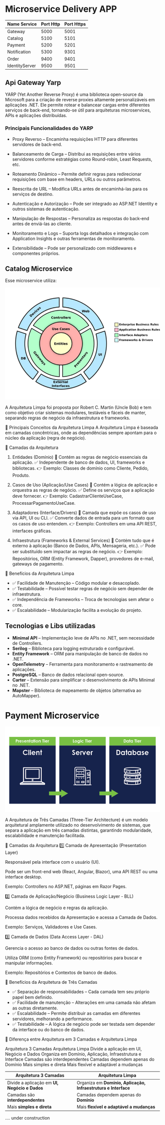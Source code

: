 # Microservice Delivery APP

| Name Service | Port Http | Port Https |
| ------------ | ---------| ----- |
| Gateway | 5000 | 5001
| Catalog | 5100 | 5101 |
| Payment | 5200|5201 |
| Notification | 5300 | 9301 |
| Order | 9400 | 9401 |
| IdentityServer | 9500| 9501 |


## Api Gateway Yarp
YARP (Yet Another Reverse Proxy) é uma biblioteca open-source da Microsoft para a criação de reverse proxies altamente personalizáveis em aplicações .NET. Ele permite rotear e balancear cargas entre diferentes serviços de back-end, tornando-se útil para arquiteturas microservices, APIs e aplicações distribuídas.

### Principais Funcionalidades do YARP

* Proxy Reverso – Encaminha requisições HTTP para diferentes servidores de back-end.

* Balanceamento de Carga – Distribui as requisições entre vários servidores conforme estratégias como Round-robin, Least Requests, etc.

* Roteamento Dinâmico – Permite definir regras para redirecionar requisições com base em headers, URLs ou outros parâmetros.

* Reescrita de URL – Modifica URLs antes de encaminhá-las para os serviços de destino.

* Autenticação e Autorização – Pode ser integrado ao ASP.NET Identity e outros sistemas de autenticação.

* Manipulação de Respostas – Personaliza as respostas do back-end antes de enviá-las ao cliente.

* Monitoramento e Logs – Suporta logs detalhados e integração com Application Insights e outras ferramentas de monitoramento.

* Extensibilidade – Pode ser personalizado com middlewares e componentes próprios.


## Catalog Microservice

Esse microservice utiliza:

![Image](img/clean.png)


A Arquitetura Limpa foi proposta por Robert C. Martin (Uncle Bob) e tem como objetivo criar sistemas modulares, testáveis e fáceis de manter, separando regras de negócio da infraestrutura e frameworks.

🎯 Principais Conceitos da Arquitetura Limpa
A Arquitetura Limpa é baseada em camadas concêntricas, onde as dependências sempre apontam para o núcleo da aplicação (regra de negócio).

🔄 Camadas da Arquitetura
1. Entidades (Domínio)
📌 Contém as regras de negócio essenciais da aplicação.
✅ Independente de banco de dados, UI, frameworks e bibliotecas.
👉 Exemplo: Classes de domínio como Cliente, Pedido, Produto.

1. Casos de Uso (Aplicação/Use Cases)
📌 Contém a lógica de aplicação e orquestra as regras de negócio.
✅ Define os serviços que a aplicação deve fornecer.
👉 Exemplo: CadastrarClienteUseCase, ProcessarPagamentoUseCase.

1. Adaptadores (Interface/Drivers)
📌 Camada que expõe os casos de uso via API, UI ou CLI.
✅ Converte dados de entrada para um formato que os casos de uso entendem.
👉 Exemplo: Controllers em uma API REST, interfaces gráficas.

1. Infraestrutura (Frameworks & External Services)
📌 Contém tudo que é externo à aplicação (Banco de Dados, APIs, Mensageria, etc.).
✅ Pode ser substituído sem impactar as regras de negócio.
👉 Exemplo: Repositórios, ORM (Entity Framework, Dapper), provedores de e-mail, gateways de pagamento.

📌 Benefícios da Arquitetura Limpa
* ✅ Facilidade de Manutenção – Código modular e desacoplado.
* ✅ Testabilidade – Possível testar regras de negócio sem depender de infraestrutura.
* ✅ Independência de Frameworks – Troca de tecnologias sem afetar o core.
* ✅ Escalabilidade – Modularização facilita a evolução do projeto.

## Tecnologias e Libs utilizadas  

* **Minimal API** – Implementação leve de APIs no .NET, sem necessidade de Controllers.  
* **Serilog** – Biblioteca para logging estruturado e configurável.  
* **Entity Framework** – ORM para manipulação de banco de dados no .NET.  
* **OpenTelemetry** – Ferramenta para monitoramento e rastreamento de aplicações.  
* **PostgreSQL** – Banco de dados relacional open-source.  
* **Carter** – Extensão para simplificar o desenvolvimento de APIs Minimal no .NET.  
* **Mapster** – Biblioteca de mapeamento de objetos (alternativa ao AutoMapper).  


# Payment Microservice


![Image](img/three.png)

A Arquitetura de Três Camadas (Three-Tier Architecture) é um modelo arquitetural amplamente utilizado no desenvolvimento de sistemas, que separa a aplicação em três camadas distintas, garantindo modularidade, escalabilidade e manutenção facilitada.

📌 Camadas da Arquitetura
1️⃣ Camada de Apresentação (Presentation Layer)

Responsável pela interface com o usuário (UI).

Pode ser um front-end web (React, Angular, Blazor), uma API REST ou uma interface desktop.

Exemplo: Controllers no ASP.NET, páginas em Razor Pages.

2️⃣ Camada de Aplicação/Negócio (Business Logic Layer - BLL)

Contém a lógica de negócio e regras da aplicação.

Processa dados recebidos da Apresentação e acessa a Camada de Dados.

Exemplo: Serviços, Validadores e Use Cases.

3️⃣ Camada de Dados (Data Access Layer - DAL)

Gerencia o acesso ao banco de dados ou outras fontes de dados.

Utiliza ORM (como Entity Framework) ou repositórios para buscar e manipular informações.

Exemplo: Repositórios e Contextos de banco de dados.

📌 Benefícios da Arquitetura de Três Camadas
* ✅ Separação de responsabilidades – Cada camada tem seu próprio papel bem definido.
* ✅ Facilidade de manutenção – Alterações em uma camada não afetam as outras diretamente.
* ✅ Escalabilidade – Permite distribuir as camadas em diferentes servidores, melhorando a performance.
* ✅ Testabilidade – A lógica de negócio pode ser testada sem depender da interface ou do banco de dados.


🔎 Diferença entre Arquitetura em 3 Camadas e Arquitetura Limpa

Arquitetura 3 Camadas	Arquitetura Limpa
Divide a aplicação em UI, Negócio e Dados	Organiza em Domínio, Aplicação, Infraestrutura e Interface
Camadas são interdependentes	Camadas dependem apenas do Domínio
Mais simples e direta	Mais flexível e adaptável a mudanças

| **Arquitetura 3 Camadas**      | **Arquitetura Limpa**                                 |
|--------------------------------|------------------------------------------------------|
| Divide a aplicação em **UI, Negócio e Dados** | Organiza em **Domínio, Aplicação, Infraestrutura e Interface** |
| Camadas são **interdependentes** | Camadas dependem apenas do **Domínio** |
| Mais **simples e direta** | Mais **flexível e adaptável a mudanças** |


.... under construction
